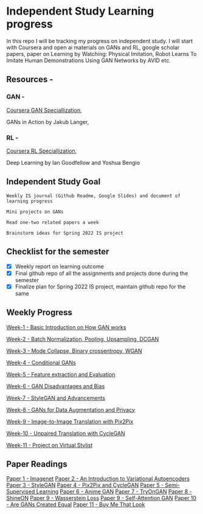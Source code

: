 
# Independent Study Learning progress

In this repo I will be tracking my progress on independent study. I will start with Coursera and open ai materials on GANs and RL, google scholar papers, paper on Learning by Watching: Physical Imitation, Robot Learns To Imitate Human Demonstrations Using GAN Networks by AVID etc.

## Resources -

### GAN -

[Coursera GAN Speciallization](https://www.coursera.org/specializations/generative-adversarial-networks-gans,GANs),

GANs in Action by Jakub Langer,

### RL -

[Coursera RL Speciallization](https://www.coursera.org/specializations/reinforcement-learning),

Deep Learning by Ian Goodfellow and Yoshua Bengio

## Independent Study Goal

    Weekly IS journal (Github Readme, Google Slides) and document of learning progress

    Mini projects on GANs

    Read one-two related papers a week
    
    Brainstorm ideas for Spring 2022 IS project

## Checklist for the semester

- [x] Weekly report on learning outcome
- [x] Final github repo of all the assignments and projects done during the semester
- [x] Finalize plan for Spring 2022 IS project, maintain github repo for the same

## Weekly Progress

[Week-1 - Basic Introduction on How GAN works](week1.md)

[Week-2 - Batch Normalization, Pooling, Upsampling, DCGAN](week2.md)

[Week-3 - Mode Collapse, Binary crossentropy, WGAN](week3.md)

[Week-4 - Conditional GANs](week4.md)

[Week-5 - Feature extraction and Evaluation](week5.md)

[Week-6 - GAN Disadvantages and Bias](week6.md)

[Week-7 - StyleGAN and Advancements](week7.md)

[Week-8 - GANs for Data Augmentation and Privacy](week8.md)

[Week-9 - Image-to-Image Translation with Pix2Pix](week9.md)

[Week-10 - Unpaired Translation with CycleGAN](week10.md)

[Week-11 - Project on Virtual Stylist](week11-14.md)

## Paper Readings

[Paper 1 - Imagenet](ImageNetSummery.md)
[Paper 2 - An Introduction to Variational Autoencoders](VAE.md)
[Paper 3 - StyleGAN](StyleGAN.md)
[Paper 4 - Pix2Pix and CycleGAN](Pix2Pix.md)
[Paper 5 - Semi-Supervised Learning](SemiSupervisedLearning.md)
[Paper 6 - Anime GAN](AnimeGAN.md)
[Paper 7 - TryOnGAN](TryOnGAN.md)
[Paper 8 - ShineON](ShineON.md)
[Paper 9 - Wasserstein Loss](WassersteinLoss.md)
[Paper 9 - Self-Attention GAN](SelfAttentionGAN.md)
[Paper 10 - Are GANs Created Equal](AreGANsCreatedEqual.md)
[Paper 11 - Buy Me That Look](BuyMeThatLook.md)
